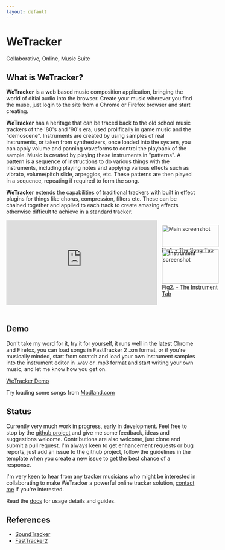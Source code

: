 ```yaml
---
layout: default
---
```


WeTracker
=========

Collaborative, Online, Music Suite

What is WeTracker?
------------------

**WeTracker** is a web based music composition application, bringing the world
of ditial audio into the browser. Create your music wherever you find the muse, just
login to the site from a Chrome or Firefox browser and start creating.

**WeTracker** has a heritage that can be traced back to the old school music
trackers of the '80's and '90's era, used prolifically in game music and the
"demoscene". Instruments are created by using samples of real instruments, or
taken from synthesizers, once loaded into the system, you can apply volume and
panning waveforms to control the playback of the sample. Music is created by
playing these instruments in "patterns". A pattern is a sequence of
instructions to do various things with the instruments, including playing
notes and applying various effects such as vibrato, volume/pitch slide,
arpeggios, etc. These patterns are then played in a sequence, repeating if
required to form the song.

**WeTracker** extends the capabilities of traditional trackers with built in
effect plugins for things like chorus, compression, filters etc. These can be
chained together and applied to each track to create amazing effects otherwise
difficult to achieve in a standard tracker.


<div style="display:flex;margin-bottom:50px;">
  <div>
    <iframe width="400" height="225"
    src="https://www.youtube.com/embed/w8Lr1TRilpw" frameborder="0"
    allowfullscreen></iframe>
  </div>
  <div style="display:flex; flex-direction:column;">
    <div style="margin: 3px;">
      <a title="Main screenshot" href="{{site.baseurl}}/images/screenshot.png">
        <figure style="width: 150px; margin: 10px;">
          <img alt="Main screenshot" src="{{site.baseurl}}/images/screenshot.png" style="width: 100%; height: 100%; object-fit: contain;"/>
          <figcaption>Fig1. - The Song Tab</figcaption>
        </figure>
      </a>
    </div>
    <div style="margin: 3px;">
      <a title="Instrument screenshot" href="{{site.baseurl}}/images/screenshot2.png">
        <figure style="width: 150px; margin: 10px;">
          <img alt="Instrument screenshot" src="{{site.baseurl}}/images/screenshot2.png" style="width: 100%; height: 100%; object-fit: contain;"/>
          <figcaption>Fig2. - The Instrument Tab</figcaption>
        </figure>
      </a>
    </div>
  </div>
</div>



Demo
----

Don't take my word for it, try it for yourself, it runs well in the latest
Chrome and Firefox, you can load songs in FastTracker 2 .xm format, or if
you're musically minded, start from scratch and load your own instrument
samples into the instrument editor in .wav or .mp3 format and start writing
your own music, and let me know how you get on.

[WeTracker Demo](http://app.wetracker.xyz/)

Try loading some songs from 
[Modland.com](http://modland.com/pub/modules/Fasttracker%202/)



Status
------

Currently very much work in progress, early in development. Feel free
to stop by the [github project](https://github.com/pgregory/wetracker) and 
give me some feedback, ideas and suggestions welcome. 
Contributions are also welcome, just clone and submit a pull request. I'm
always keen to get enhancement requests or bug reports, just add an issue to
the github project, follow the guidelines in the template when you create a new
issue to get the best chance of a response.

I'm very keen to hear from any tracker musicians who might be interested in
collaborating to make WeTracker a powerful online tracker solution, <a
href="mailto:aqsis1@gmail.com">contact me</a> if you're interested.

Read the [docs]({{site.baseurl}}/documentation/intro) for usage details and guides.


References
----------

 - [SoundTracker](http://www.soundtracker.org) 
 - [FastTracker2](https://en.wikipedia.org/wiki/FastTracker_2)

